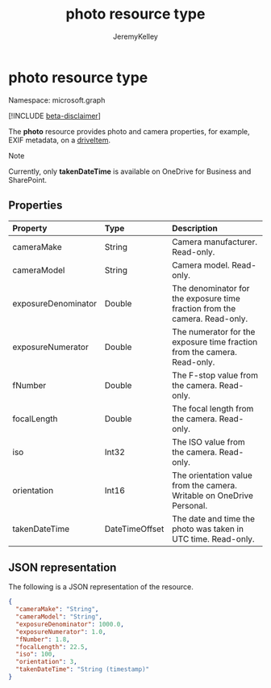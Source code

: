 ﻿---
title: "photo resource type"
description: "The photo resource provides photo and camera properties, for example, EXIF metadata, on a driveItem."
ms.date: 09/10/2017
localization_priority: Normal
author: "JeremyKelley"
ms.prod: ""
doc_type: "resourcePageType"
---

# photo resource type

Namespace: microsoft.graph

[!INCLUDE [beta-disclaimer](../../includes/beta-disclaimer.md)]

The **photo** resource provides photo and camera properties, for example, EXIF metadata, on a [driveItem](driveitem.md).

> [!NOTE]
> Currently, only **takenDateTime** is available on OneDrive for Business and SharePoint.

## Properties

| Property            | Type           | Description                                                                |
| :------------------ | :------------- | :------------------------------------------------------------------------- |
| cameraMake          | String         | Camera manufacturer. Read-only.                                            |
| cameraModel         | String         | Camera model. Read-only.                                                   |
| exposureDenominator | Double         | The denominator for the exposure time fraction from the camera. Read-only. |
| exposureNumerator   | Double         | The numerator for the exposure time fraction from the camera. Read-only.   |
| fNumber             | Double         | The F-stop value from the camera. Read-only.                               |
| focalLength         | Double         | The focal length from the camera. Read-only.                               |
| iso                 | Int32          | The ISO value from the camera. Read-only.                                  |
| orientation         | Int16          | The orientation value from the camera. Writable on OneDrive Personal.      |
| takenDateTime       | DateTimeOffset | The date and time the photo was taken in UTC time. Read-only.              |

## JSON representation

The following is a JSON representation of the resource.

<!-- {
  "blockType": "resource",
  "optionalProperties": [

  ],
  "@odata.type": "microsoft.graph.photo",
  "baseType": null
}-->

```json
{
  "cameraMake": "String",
  "cameraModel": "String",
  "exposureDenominator": 1000.0,
  "exposureNumerator": 1.0,
  "fNumber": 1.8,
  "focalLength": 22.5,
  "iso": 100,
  "orientation": 3,
  "takenDateTime": "String (timestamp)"
}
```

<!-- uuid: 16cd6b66-4b1a-43a1-adaf-3a886856ed98
2019-02-04 14:57:30 UTC -->

<!-- {
  "type": "#page.annotation",
  "description": "The photo resource provides details about the camera and settings on the camera for photos.",
  "keywords": "camera make,camera model, exposure, f-stop, iso, orientation",
  "section": "documentation",
  "tocPath": ""
}-->
